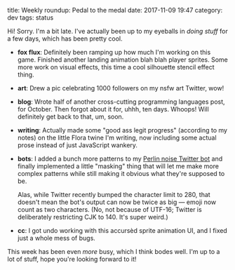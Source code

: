 title: Weekly roundup: Pedal to the medal
date: 2017-11-09 19:47
category: dev
tags: status

Hi!  Sorry.  I'm a bit late.  I've actually been up to my eyeballs in _doing stuff_ for a few days, which has been pretty cool.

- **fox flux**: Definitely been ramping up how much I'm working on this game.  Finished another landing animation blah blah player sprites.  Some more work on visual effects, this time a cool silhouette stencil effect thing.

- **art**: Drew a pic celebrating 1000 followers on my nsfw art Twitter, wow!

- **blog**: Wrote half of another cross-cutting programming languages post, for October.  Then forgot about it for, uhhh, ten days.  Whoops!  Will definitely get back to that, um, soon.

- **writing**: Actually made some "good ass legit progress" (according to my notes) on the little Flora twine I'm writing, now including some actual prose instead of just JavaScript wankery.

- **bots**: I added a bunch more patterns to my [Perlin noise Twitter bot](https://twitter.com/perlin_noise) and finally implemented a little "masking" thing that will let me make more complex patterns while still making it obvious what they're supposed to be.

    Alas, while Twitter recently bumped the character limit to 280, that doesn't mean the bot's output can now be twice as big — emoji now count as two characters.  (No, not because of UTF-16; Twitter is deliberately restricting CJK to 140.  It's super weird.)

- **cc**: I got undo working with this accursèd sprite animation UI, and I fixed just a whole mess of bugs.

This week has been even _more_ busy, which I think bodes well.  I'm up to a lot of stuff, hope you're looking forward to it!
